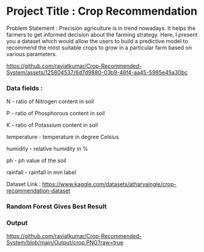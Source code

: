# Project Title : Crop Recommendation

Problem Statement : Precision agriculture is in trend nowadays. It helps the farmers to get informed decision about the farming strategy. Here, I present you a dataset which would allow the users to build a predictive model to recommend the most suitable crops to grow in a particular farm based on various parameters.

https://github.com/raviatkumar/Crop-Recommended-System/assets/125804537/6d7d9880-03b9-46f4-aa45-5985e45a30bc

### Data fields :

N - ratio of Nitrogen content in soil

P - ratio of Phosphorous content in soil

K - ratio of Potassium content in soil

temperature - temperature in degree Celsius

humidity - relative humidity in %

ph - ph value of the soil

rainfall - rainfall in mm
label

Dataset Link : https://www.kaggle.com/datasets/atharvaingle/crop-recommendation-dataset

### Random Forest Gives Best Result

### Output 
https://github.com/raviatkumar/Crop-Recommended-System/blob/main/Output/crop.PNG?raw=true


